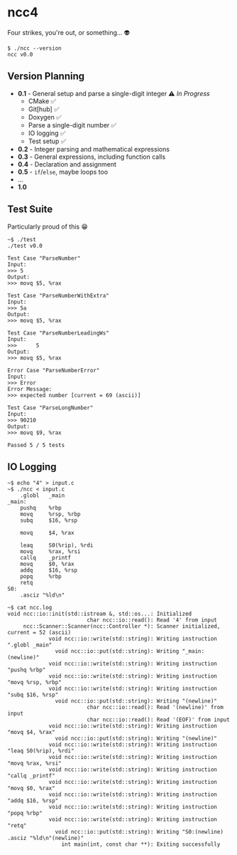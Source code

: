 # ncc4

Four strikes, you're out, or something... 👽

```
$ ./ncc --version
ncc v0.0
```

## Version Planning

* **0.1** - General setup and parse a single-digit integer ⚠️ _In Progress_
    * CMake ✅
    * Git[hub] ✅
    * Doxygen ✅
    * Parse a single-digit number ✅
    * IO logging ✅
    * Test setup ✅
* **0.2** - Integer parsing and mathematical expressions
* **0.3** - General expressions, including function calls
* **0.4** - Declaration and assignment
* **0.5** - `if`/`else`, maybe loops too
* ...
* **1.0**

## Test Suite

Particularly proud of this 😁

```
~$ ./test 
./test v0.0

Test Case "ParseNumber"
Input:
>>> 5
Output:
>>> movq $5, %rax

Test Case "ParseNumberWithExtra"
Input:
>>> 5a
Output:
>>> movq $5, %rax

Test Case "ParseNumberLeadingWs"
Input:
>>>      5
Output:
>>> movq $5, %rax

Error Case "ParseNumberError"
Input:
>>> Error
Error Message:
>>> expected number [current = 69 (ascii)]

Test Case "ParseLongNumber"
Input:
>>> 90210
Output:
>>> movq $9, %rax

Passed 5 / 5 tests
```

## IO Logging

```
~$ echo "4" > input.c
~$ ./ncc < input.c 
    .globl   _main
_main:
    pushq    %rbp
    movq     %rsp, %rbp
    subq     $16, %rsp

    movq     $4, %rax

    leaq     S0(%rip), %rdi
    movq     %rax, %rsi
    callq    _printf
    movq     $0, %rax
    addq     $16, %rsp
    popq     %rbp
    retq
S0:
    .asciz "%ld\n"

~$ cat ncc.log 
void ncc::io::init(std::istream &, std::os...: Initialized
                         char ncc::io::read(): Read '4' from input
     ncc::Scanner::Scanner(ncc::Controller *): Scanner initialized, current = 52 (ascii)
             void ncc::io::write(std::string): Writing instruction ".globl _main"
               void ncc::io::put(std::string): Writing "_main:(newline)"
             void ncc::io::write(std::string): Writing instruction "pushq %rbp"
             void ncc::io::write(std::string): Writing instruction "movq %rsp, %rbp"
             void ncc::io::write(std::string): Writing instruction "subq $16, %rsp"
               void ncc::io::put(std::string): Writing "(newline)"
                         char ncc::io::read(): Read '(newline)' from input
                         char ncc::io::read(): Read '(EOF)' from input
             void ncc::io::write(std::string): Writing instruction "movq $4, %rax"
               void ncc::io::put(std::string): Writing "(newline)"
             void ncc::io::write(std::string): Writing instruction "leaq S0(%rip), %rdi"
             void ncc::io::write(std::string): Writing instruction "movq %rax, %rsi"
             void ncc::io::write(std::string): Writing instruction "callq _printf"
             void ncc::io::write(std::string): Writing instruction "movq $0, %rax"
             void ncc::io::write(std::string): Writing instruction "addq $16, %rsp"
             void ncc::io::write(std::string): Writing instruction "popq %rbp"
             void ncc::io::write(std::string): Writing instruction "retq"
               void ncc::io::put(std::string): Writing "S0:(newline)    .asciz "%ld\n"(newline)"
                 int main(int, const char **): Exiting successfully

```
